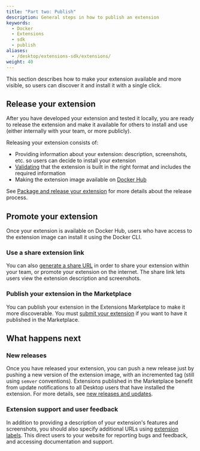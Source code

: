```yaml
---
title: "Part two: Publish"
description: General steps in how to publish an extension
keywords:
  - Docker
  - Extensions
  - sdk
  - publish
aliases:
  - /desktop/extensions-sdk/extensions/
weight: 40
---
```


This section describes how to make your extension available and more visible, so users can discover it and install it with a single click.

## Release your extension

After you have developed your extension and tested it locally, you are ready to release the extension and make it available for others to install and use (either internally with your team, or more publicly).

Releasing your extension consists of:

- Providing information about your extension: description, screenshots, etc. so users can decide to install your extension
- [Validating](validate.md) that the extension is built in the right format and includes the required information
- Making the extension image available on [Docker Hub](https://hub.docker.com/)

See [Package and release your extension](DISTRIBUTION.md) for more details about the release process.

## Promote your extension

Once your extension is available on Docker Hub, users who have access to the extension image can install it using the Docker CLI.

### Use a share extension link

You can also [generate a share URL](share.md) in order to share your extension within your team, or promote your extension on the internet. The share link lets users view the extension description and screenshots.

### Publish your extension in the Marketplace

You can publish your extension in the Extensions Marketplace to make it more discoverable. You must [submit your extension](publish.md) if you want to have it published in the Marketplace.

## What happens next

### New releases

Once you have released your extension, you can push a new release just by pushing a new version of the extension image, with an incremented tag (still using `semver` conventions).
Extensions published in the Marketplace benefit from update notifications to all Desktop users that have installed the extension. For more details, see [new releases and updates](DISTRIBUTION.md#new-releases-and-updates).

### Extension support and user feedback

In addition to providing a description of your extension's features and screenshots, you should also specify additional URLs using [extension labels](labels.md). This direct users to your website for reporting bugs and feedback, and accessing documentation and support.

<Include file="extensions-form.md" />
